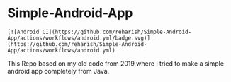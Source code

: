 # Simple-Android-App

	[![Android CI](https://github.com/reharish/Simple-Android-App/actions/workflows/android.yml/badge.svg)](https://github.com/reharish/Simple-Android-App/actions/workflows/android.yml)  
	
This Repo based on my old code from 2019 where i tried to make a simple android app completely from Java.
